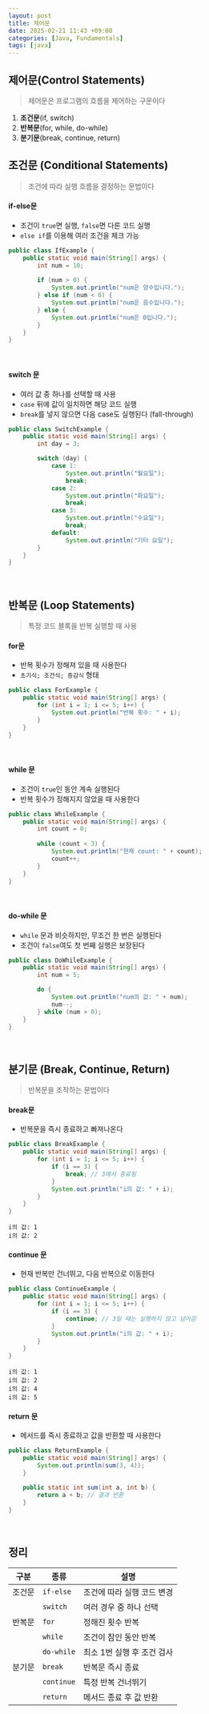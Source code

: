 ```yaml
---
layout: post
title: 제어문
date: 2025-02-21 11:43 +09:00
categories: [Java, Fundamentals]
tags: [java]
---
```


## **제어문**(Control Statements)
> 제어문은 프로그램의 흐름을 제어하는 구문이다

1. **조건문**(if, switch)
2. **반복문**(for, while, do-while)
3. **분기문**(break, continue, return)

## **조건문** (Conditional Statements)
> 조건에 따라 실행 흐름을 결정하는 문법이다

#### if-else문
- 조건이 `true`면 실행, `false`면 다른 코드 실행
- `else if`를 이용해 여러 조건을 체크 가능

```java
public class IfExample {
    public static void main(String[] args) {
        int num = 10;
        
        if (num > 0) {
            System.out.println("num은 양수입니다.");
        } else if (num < 0) {
            System.out.println("num은 음수입니다.");
        } else {
            System.out.println("num은 0입니다.");
        }
    }
}
```

<br>

#### switch 문
- 여러 값 중 하나를 선택할 때 사용
- `case` 뒤에 값이 일치하면 해당 코드 실행
- `break`를 넣지 않으면 다음 case도 실행된다 (fall-through)

```java
public class SwitchExample {
    public static void main(String[] args) {
        int day = 3;

        switch (day) {
            case 1:
                System.out.println("월요일");
                break;
            case 2:
                System.out.println("화요일");
                break;
            case 3:
                System.out.println("수요일");
                break;
            default:
                System.out.println("기타 요일");
        }
    }
}
```

<br>

## **반복문** (Loop Statements)
> 특정 코드 블록을 반복 실행할 때 사용

#### for문
- 반복 횟수가 정해져 있을 때 사용한다
- `초기식; 조건식; 증감식` 형태

```java
public class ForExample {
    public static void main(String[] args) {
        for (int i = 1; i <= 5; i++) {
            System.out.println("반복 횟수: " + i);
        }
    }
}
```

<br>

#### while 문
- 조건이 `true`인 동안 계속 실행된다
- 반복 횟수가 정해지지 않았을 때 사용한다

```java
public class WhileExample {
    public static void main(String[] args) {
        int count = 0;
        
        while (count < 3) {
            System.out.println("현재 count: " + count);
            count++;
        }
    }
}
```

<br>

#### do-while 문
- `while` 문과 비슷하지만, 무조건 한 번은 실행된다
- 조건이 `false`여도 첫 번째 실행은 보장된다

```java
public class DoWhileExample {
    public static void main(String[] args) {
        int num = 5;

        do {
            System.out.println("num의 값: " + num);
            num--;
        } while (num > 0);
    }
}
```

<br>

## **분기문** (Break, Continue, Return)
> 반복문을 조작하는 문법이다

#### break문
- 반복문을 즉시 종료하고 빠져나온다

```java
public class BreakExample {
    public static void main(String[] args) {
        for (int i = 1; i <= 5; i++) {
            if (i == 3) {
                break; // 3에서 종료됨
            }
            System.out.println("i의 값: " + i);
        }
    }
}
```

```less
i의 값: 1
i의 값: 2
```

#### continue 문
- 현재 반복만 건너뛰고, 다음 반복으로 이동한다

```java
public class ContinueExample {
    public static void main(String[] args) {
        for (int i = 1; i <= 5; i++) {
            if (i == 3) {
                continue; // 3일 때는 실행하지 않고 넘어감
            }
            System.out.println("i의 값: " + i);
        }
    }
}
```

```less
i의 값: 1
i의 값: 2
i의 값: 4
i의 값: 5
```

#### return 문
- 메서드를 즉시 종료하고 값을 반환할 때 사용한다

```java
public class ReturnExample {
    public static void main(String[] args) {
        System.out.println(sum(3, 4));
    }

    public static int sum(int a, int b) {
        return a + b; // 결과 반환
    }
}
```

<br>

## 정리
| 구분 | 종류 | 설명 |
|---|---|---|
| 조건문 | `if-else` | 조건에 따라 실행 코드 변경 |
|  | `switch` | 여러 경우 중 하나 선택 |
| 반복문 | `for` | 정해진 횟수 반복 |
|  | `while` | 조건이 참인 동안 반복 |
|  | `do-while` | 최소 1번 실행 후 조건 검사 |
| 분기문 | `break` | 반복문 즉시 종료 |
|  | `continue` | 특정 반복 건너뛰기 |
|  | `return` | 메서드 종료 후 값 반환 |